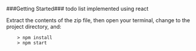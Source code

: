 ###Getting Started###
todo list implemented using react

Extract the contents of the zip file, then open your terminal, change to the project directory, and:

```
	> npm install
	> npm start
```
